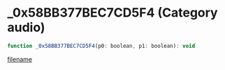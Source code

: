 # _0x58BB377BEC7CD5F4 (Category audio)

```js
function _0x58BB377BEC7CD5F4(p0: boolean, p1: boolean): void
```

[filename](_0x58BB377BEC7CD5F4_m.md ':include')